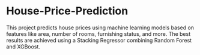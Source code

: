 # House-Price-Prediction
This project predicts house prices using machine learning models based on features like area, number of rooms, furnishing status, and more. The best results are achieved using a Stacking Regressor combining Random Forest and XGBoost.
